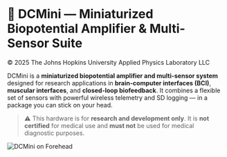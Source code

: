 # 🧠 DCMini — Miniaturized Biopotential Amplifier & Multi-Sensor Suite

© 2025 The Johns Hopkins University Applied Physics Laboratory LLC

DCMini is a **miniaturized biopotential amplifier and multi-sensor system** designed for research applications in **brain-computer interfaces (BCI)**, **muscular interfaces**, and **closed-loop biofeedback**. It combines a flexible set of sensors with powerful wireless telemetry and SD logging — in a package you can stick on your head.

> ⚠️ This hardware is for **research and development only**. It is **not certified** for medical use and **must not** be used for medical diagnostic purposes.

![DCMini on Forehead](images/dcm_head.png)
